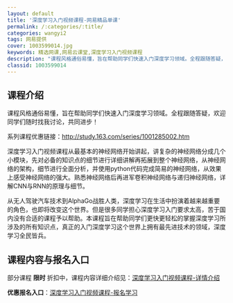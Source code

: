 ```yaml
---
layout: default
title: '深度学习入门视频课程-网易精品单课'
permalink: /:categories/:title/
categories: wangyi2
tags: 网易提供
cover: 1003599014.jpg
keywords: 精选网课,网易云课堂,深度学习入门视频课程
description: "课程风格通俗易懂，旨在帮助同学们快速入门深度学习领域。全程跟随答疑，欢迎同学们随时找我讨论，共同进步！系列课程优惠链接：http://study.163.com/series/1001285"
classid: 1003599014
---
```


## 课程介绍

课程风格通俗易懂，旨在帮助同学们快速入门深度学习领域。全程跟随答疑，欢迎同学们随时找我讨论，共同进步！

系列课程优惠链接：http://study.163.com/series/1001285002.htm

深度学习入门视频课程从最基本的神经网络开始讲起，讲复杂的神经网络分成几个小模块，先对必备的知识点的细节进行详细讲解再拓展到整个神经网络，从神经网络的架构，细节进行全面分析，并使用python代码完成简易的神经网络，从效果上感受神经网络的强大。熟悉神经网络后再进军卷积神经网络与递归神经网络，详解CNN与RNN的原理与细节。



从无人驾驶汽车技术到AlphaGo战胜人类，深度学习在生活中扮演着越来越重要的角色，也即将改变这个世界。但是很多同学担心深度学习入门要求太高，苦于国内没有合适的课程予以帮助。本课程旨在帮助同学们更快更轻松的掌握深度学习所涉及的所有知识点，真正的入门深度学习这个世界上拥有最先进技术的领域，深度学习全民皆兵。

## 课程内容与报名入口

部分课程 **限时** 折扣中，课程内容详细介绍见：[深度学习入门视频课程-详情介绍](https://study.163.com/course/introduction/1003599014.htm?share=1&shareId=1025206652&utm_campaign=share&utm_medium=iphoneShare&utm_source=&utm_u=1025206652)

**优惠报名入口**：[深度学习入门视频课程-报名学习](https://study.163.com/course/introduction/1003599014.htm?share=1&shareId=1025206652&utm_campaign=share&utm_medium=iphoneShare&utm_source=&utm_u=1025206652)

